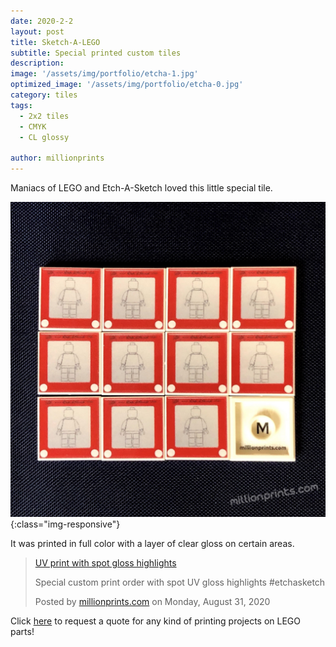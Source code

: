 ```yaml
---
date: 2020-2-2
layout: post
title: Sketch-A-LEGO
subtitle: Special printed custom tiles
description: 
image: '/assets/img/portfolio/etcha-1.jpg'
optimized_image: '/assets/img/portfolio/etcha-0.jpg'
category: tiles
tags:
  - 2x2 tiles
  - CMYK
  - CL glossy
 
author: millionprints
---
```


Maniacs of LEGO and Etch-A-Sketch loved this little special tile.

![other views](/assets/img/portfolio/etcha-2.jpg){:class="img-responsive"}

It was printed in full color with a layer of clear gloss on certain areas.

<div class="fb-video" data-href="https://www.facebook.com/millionprints/videos/697764620821131/" data-show-text="false" data-width=""><blockquote cite="https://www.facebook.com/millionprints/videos/697764620821131/" class="fb-xfbml-parse-ignore"><a href="https://www.facebook.com/millionprints/videos/697764620821131/">UV print with spot gloss highlights</a><p>Special custom print order with spot UV gloss highlights #etchasketch</p>Posted by <a href="https://www.facebook.com/millionprints/">millionprints.com</a> on Monday, August 31, 2020</blockquote></div>



Click [here](https://millionprints.com/contact/) to request a quote for any kind of printing projects on LEGO parts!











